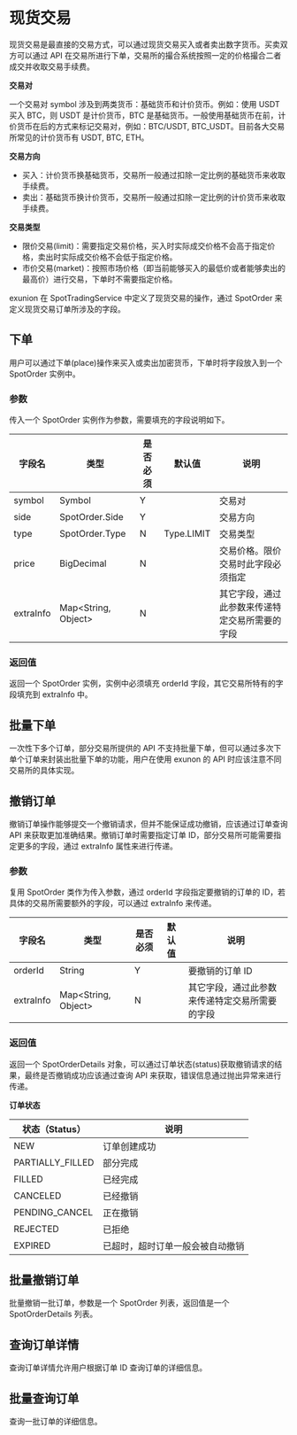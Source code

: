 # 现货交易

现货交易是最直接的交易方式，可以通过现货交易买入或者卖出数字货币。买卖双方可以通过 API 在交易所进行下单，交易所的撮合系统按照一定的价格撮合二者成交并收取交易手续费。

**交易对**

一个交易对 symbol 涉及到两类货币：基础货币和计价货币。例如：使用 USDT 买入 BTC，则 USDT 是计价货币，BTC 是基础货币。一般使用基础货币在前，计价货币在后的方式来标记交易对，例如：BTC/USDT, BTC_USDT。目前各大交易所常见的计价货币有 USDT, BTC, ETH。

**交易方向** 

+ 买入：计价货币换基础货币，交易所一般通过扣除一定比例的基础货币来收取手续费。
+ 卖出：基础货币换计价货币，交易所一般通过扣除一定比例的计价货币来收取手续费。

**交易类型**

+ 限价交易(limit)：需要指定交易价格，买入时实际成交价格不会高于指定价格，卖出时实际成交价格不会低于指定价格。
+ 市价交易(market)：按照市场价格（即当前能够买入的最低价或者能够卖出的最高价）进行交易，下单时不需要指定价格。

exunion 在 SpotTradingService 中定义了现货交易的操作，通过 SpotOrder 来定义现货交易订单所涉及的字段。

## 下单

用户可以通过下单(place)操作来买入或卖出加密货币，下单时将字段放入到一个 SpotOrder 实例中。

### 参数

传入一个 SpotOrder 实例作为参数，需要填充的字段说明如下。

| 字段名    | 类型                | 是否必须 | 默认值     | 说明                                           |
| --------- | ------------------- | -------- | ---------- | ---------------------------------------------- |
| symbol    | Symbol              | Y        |            | 交易对                                         |
| side      | SpotOrder.Side      | Y        |            | 交易方向                                       |
| type      | SpotOrder.Type      | N        | Type.LIMIT | 交易类型                                       |
| price     | BigDecimal          | N        |            | 交易价格。限价交易时此字段必须指定             |
| extraInfo | Map<String, Object> | N        |            | 其它字段，通过此参数来传递特定交易所需要的字段 |

### 返回值

返回一个 SpotOrder 实例，实例中必须填充 orderId 字段，其它交易所特有的字段填充到 extraInfo 中。

## 批量下单

一次性下多个订单，部分交易所提供的 API 不支持批量下单，但可以通过多次下单个订单来封装出批量下单的功能，用户在使用 exunon 的 API 时应该注意不同交易所的具体实现。

## 撤销订单

撤销订单操作能够提交一个撤销请求，但并不能保证成功撤销，应该通过订单查询 API 来获取更加准确结果。撤销订单时需要指定订单 ID，部分交易所可能需要指定更多的字段，通过 extraInfo 属性来进行传递。

### 参数

复用 SpotOrder 类作为传入参数，通过 orderId 字段指定要撤销的订单的 ID，若具体的交易所需要额外的字段，可以通过 extraInfo 来传递。

| 字段名    | 类型                | 是否必须 | 默认值 | 说明                                           |
| --------- | ------------------- | -------- | ------ | ---------------------------------------------- |
| orderId   | String              | Y        |        | 要撤销的订单 ID                                |
| extraInfo | Map<String, Object> | N        |        | 其它字段，通过此参数来传递特定交易所需要的字段 |

### 返回值

返回一个 SpotOrderDetails 对象，可以通过订单状态(status)获取撤销请求的结果，最终是否撤销成功应该通过查询 API 来获取，错误信息通过抛出异常来进行传递。

**订单状态**

| 状态（Status）   | 说明                             |
| ---------------- | -------------------------------- |
| NEW              | 订单创建成功                     |
| PARTIALLY_FILLED | 部分完成                         |
| FILLED           | 已经完成                         |
| CANCELED         | 已经撤销                         |
| PENDING_CANCEL   | 正在撤销                         |
| REJECTED         | 已拒绝                           |
| EXPIRED          | 已超时，超时订单一般会被自动撤销 |

## 批量撤销订单

批量撤销一批订单，参数是一个 SpotOrder 列表，返回值是一个 SpotOrderDetails 列表。

## 查询订单详情

查询订单详情允许用户根据订单 ID 查询订单的详细信息。

## 批量查询订单

查询一批订单的详细信息。